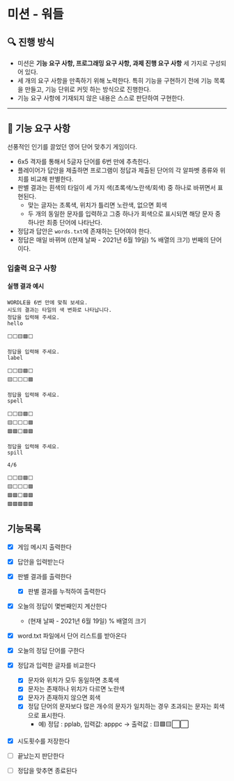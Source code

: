 # 미션 - 워들

## 🔍 진행 방식

- 미션은 **기능 요구 사항, 프로그래밍 요구 사항, 과제 진행 요구 사항** 세 가지로 구성되어 있다.
- 세 개의 요구 사항을 만족하기 위해 노력한다. 특히 기능을 구현하기 전에 기능 목록을 만들고, 기능 단위로 커밋 하는 방식으로 진행한다.
- 기능 요구 사항에 기재되지 않은 내용은 스스로 판단하여 구현한다.

---

## 🚀 기능 요구 사항

선풍적인 인기를 끌었던 영어 단어 맞추기 게임이다.

- 6x5 격자를 통해서 5글자 단어를 6번 만에 추측한다.
- 플레이어가 답안을 제출하면 프로그램이 정답과 제출된 단어의 각 알파벳 종류와 위치를 비교해 판별한다.
- 판별 결과는 흰색의 타일이 세 가지 색(초록색/노란색/회색) 중 하나로 바뀌면서 표현된다.
    - 맞는 글자는 초록색, 위치가 틀리면 노란색, 없으면 회색
    - 두 개의 동일한 문자를 입력하고 그중 하나가 회색으로 표시되면 해당 문자 중 하나만 최종 단어에 나타난다.
- 정답과 답안은 `words.txt`에 존재하는 단어여야 한다.
- 정답은 매일 바뀌며 ((현재 날짜 - 2021년 6월 19일) % 배열의 크기) 번째의 단어이다.

### 입출력 요구 사항

#### 실행 결과 예시

```
WORDLE을 6번 만에 맞춰 보세요.
시도의 결과는 타일의 색 변화로 나타납니다.
정답을 입력해 주세요.
hello

⬜⬜🟨🟩⬜

정답을 입력해 주세요.
label

⬜⬜🟨🟩⬜
🟨⬜⬜⬜🟩

정답을 입력해 주세요.
spell

⬜⬜🟨🟩⬜
🟨⬜⬜⬜🟩
🟩🟩⬜🟩🟩

정답을 입력해 주세요.
spill

4/6

⬜⬜🟨🟩⬜
🟨⬜⬜⬜🟩
🟩🟩⬜🟩🟩
🟩🟩🟩🟩🟩
```

## 기능목록

- [x] 게임 메시지 출력한다
- [x] 답안을 입력받는다
- [x] 판별 결과를 출력한다
    - [x] 판별 결과를 누적하여 출력한다

- [x] 오늘의 정답이 몇번째인지 계산한다
    - (현재 날짜 - 2021년 6월 19일) % 배열의 크기
- [x] word.txt 파일에서 단어 리스트를 받아온다
- [x] 오늘의 정답 단어를 구한다
- [x] 정답과 입력한 글자를 비교한다
    - [x] 문자와 위치가 모두 동일하면 초록색
    - [x] 문자는 존재하나 위치가 다르면 노란색
    - [x] 문자가 존재하지 않으면 회색
    - [x] 정답 단어의 문자보다 많은 개수의 문자가 일치하는 경우 초과되는 문자는 회색으로 표시한다.
        - 예)  정답 : pplab, 입력값: apppc -> 출력값 : 🟨🟩🟨⬜⬜

- [x] 시도횟수를 저장한다
- [ ] 끝났는지 판단한다
- [ ] 정답을 맞추면 종료된다

